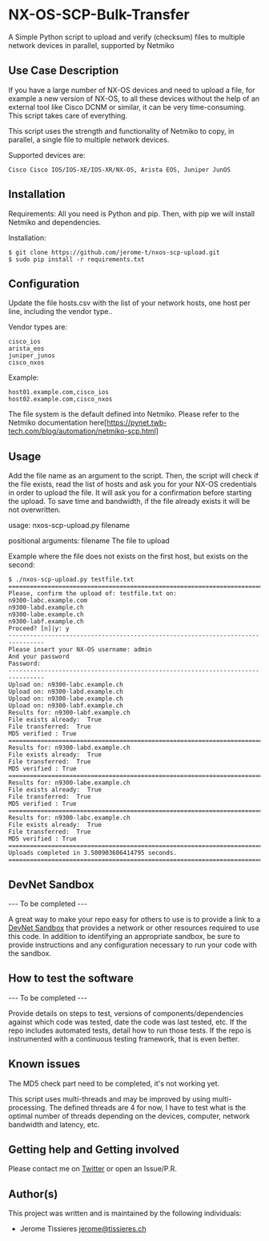 # NX-OS-SCP-Bulk-Transfer

A Simple Python script to upload and verify (checksum) files to multiple network devices in parallel, supported by Netmiko

 
## Use Case Description

If you have a large number of NX-OS devices and need to upload a file, for example a new version of NX-OS, to all these devices without the help of an external tool like Cisco DCNM or similar, it can be very time-consuming. This script takes care of everything.

This script uses the strength and functionality of Netmiko to copy, in parallel, a single file to multiple network devices.

Supported devices are:

	Cisco Cisco IOS/IOS-XE/IOS-XR/NX-OS, Arista EOS, Juniper JunOS


## Installation

Requirements: All you need is Python and pip. 
Then, with pip we will install Netmiko and dependencies.

Installation:

	$ git clone https://github.com/jerome-t/nxos-scp-upload.git
	$ sudo pip install -r requirements.txt

## Configuration

Update the file hosts.csv with the list of your network hosts, one host per line, including the vendor type..

Vendor types are:

	cisco_ios
	arista_eos
	juniper_junos
	cisco_nxos

Example:

	host01.example.com,cisco_ios
	host02.example.com,cisco_nxos

The file system is the default defined into Netmiko. Please refer to the Netmiko documentation here[https://pynet.twb-tech.com/blog/automation/netmiko-scp.html]

## Usage

Add the file name as an argument to the script. 
Then, the script will check if the file exists, read the list of hosts and ask you for your NX-OS credentials in order to upload the file.
It will ask you for a confirmation before starting the upload.
To save time and bandwidth, if the file already exists it will be not overwritten.

usage: nxos-scp-upload.py filename

positional arguments:
  filename        The file to upload

Example where the file does not exists on the first host, but exists on the second:

	$ ./nxos-scp-upload.py testfile.txt 
	================================================================================
	Please, confirm the upload of: testfile.txt on: 
	n9300-labc.example.com
	n9300-labd.example.ch
	n9300-labe.example.ch
	n9300-labf.example.ch
	Proceed? [n]|y: y
	--------------------------------------------------------------------------------
	Please insert your NX-OS username: admin
	And your password
	Password: 
	--------------------------------------------------------------------------------
	Upload on: n9300-labc.example.ch
	Upload on: n9300-labd.example.ch
	Upload on: n9300-labe.example.ch
	Upload on: n9300-labf.example.ch
	Results for: n9300-labf.example.ch
	File exists already:  True
	File transferred:  True
	MD5 verified : True
	================================================================================
	Results for: n9300-labd.example.ch
	File exists already:  True
	File transferred:  True
	MD5 verified : True
	================================================================================
	Results for: n9300-labe.example.ch
	File exists already:  True
	File transferred:  True
	MD5 verified : True
	================================================================================
	Results for: n9300-labc.example.ch
	File exists already:  True
	File transferred:  True
	MD5 verified : True
	================================================================================
	Uploads completed in 3.500903606414795 seconds.
	================================================================================


## DevNet Sandbox

--- To be completed ---

A great way to make your repo easy for others to use is to provide a link to a [DevNet Sandbox](https://developer.cisco.com/site/sandbox/) that provides a network or other resources required to use this code. In addition to identifying an appropriate sandbox, be sure to provide instructions and any configuration necessary to run your code with the sandbox.

## How to test the software

--- To be completed ---

Provide details on steps to test, versions of components/dependencies against which code was tested, date the code was last tested, etc. 
If the repo includes automated tests, detail how to run those tests.
If the repo is instrumented with a continuous testing framework, that is even better.


## Known issues

The MD5 check part need to be completed, it's not working yet.

This script uses multi-threads and may be improved by using multi-processing. 
The defined threads are 4 for now, I have to test what is the optimal number of threads depending on the devices, computer, network bandwidth and latency, etc.


## Getting help and Getting involved

Please contact me on [Twitter](https://twitter.com/JeromeTissieres) or open an Issue/P.R.

## Author(s)

This project was written and is maintained by the following individuals:

* Jerome Tissieres <jerome@tissieres.ch>

